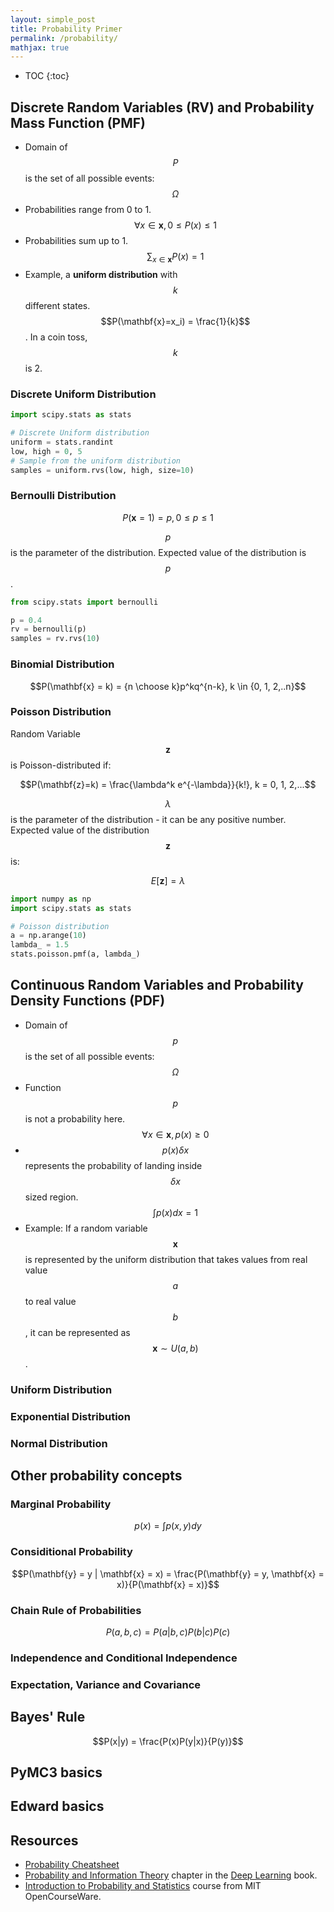 ```yaml
---
layout: simple_post
title: Probability Primer
permalink: /probability/
mathjax: true
---
```


* TOC
{:toc}

## Discrete Random Variables (RV) and Probability Mass Function (PMF)
* Domain of $$P$$ is the set of all possible events: $$\Omega$$
* Probabilities range from 0 to 1. $$\forall{x}\in\mathbf{x}, 0 \le P(x) \le 1$$
* Probabilities sum up to 1. $$\sum_{x \in \mathbf{x}}P(x) = 1$$
* Example, a **uniform distribution** with $$k$$ different states. $$P(\mathbf{x}=x_i) = \frac{1}{k}$$. In a coin toss, $$k$$ is 2.

### Discrete Uniform Distribution
```python
import scipy.stats as stats

# Discrete Uniform distribution
uniform = stats.randint
low, high = 0, 5
# Sample from the uniform distribution
samples = uniform.rvs(low, high, size=10)
```

### Bernoulli Distribution

$$P(\mathbf{x} = 1) = p, 0 \le p \le 1$$

$$p$$ is the parameter of the distribution. Expected value of the distribution is $$p$$.

```python
from scipy.stats import bernoulli

p = 0.4
rv = bernoulli(p)
samples = rv.rvs(10)
```

### Binomial Distribution

$$P(\mathbf{x} = k) = {n \choose k}p^kq^{n-k}, k \in {0, 1, 2,..n}$$

### Poisson Distribution
Random Variable $$\mathbf{z}$$ is Poisson-distributed if:

$$P(\mathbf{z}=k) = \frac{\lambda^k e^{-\lambda}}{k!}, k = 0, 1, 2,...$$

$$\lambda$$ is the parameter of the distribution - it can be any positive number.
Expected value of the distribution $$\mathbf{z}$$ is:

$$E[\mathbf{z}] = \lambda$$

```python
import numpy as np
import scipy.stats as stats

# Poisson distribution
a = np.arange(10)
lambda_ = 1.5
stats.poisson.pmf(a, lambda_)
```

## Continuous Random Variables and Probability Density Functions (PDF)
* Domain of $$p$$ is the set of all possible events: $$\Omega$$
* Function $$p$$ is not a probability here. $$\forall{x}\in\mathbf{x}, p(x) \ge 0$$
* $$p(x)\delta{x}$$ represents the probability of landing inside $$\delta{x}$$ sized region. $$\int p(x)dx = 1$$ 
* Example: If a random variable $$\mathbf{x}$$ is represented by the uniform distribution that takes values from real value $$a$$ to real value $$b$$, it can be represented as $$\mathbf{x} \sim U(a, b)$$.

### Uniform Distribution

### Exponential Distribution

### Normal Distribution

## Other probability concepts

### Marginal Probability

$$p(x) = \int p(x, y)dy$$

### Considitional Probability

$$P(\mathbf{y} = y | \mathbf{x} = x) = \frac{P(\mathbf{y} = y, \mathbf{x} = x)}{P(\mathbf{x} = x)}$$

### Chain Rule of Probabilities

$$P(a,b,c) = P(a|b,c)P(b|c)P(c)$$

### Independence and Conditional Independence

### Expectation, Variance and Covariance

## Bayes' Rule

$$P(x|y) = \frac{P(x)P(y|x)}{P(y)}$$

## PyMC3 basics

## Edward basics

## Resources
* [Probability Cheatsheet](http://www.wzchen.com/probability-cheatsheet)
* [Probability and Information Theory](http://www.deeplearningbook.org/contents/prob.html) chapter in the [Deep Learning](http://www.deeplearningbook.org/) book.
* [Introduction to Probability and Statistics](https://ocw.mit.edu/courses/mathematics/18-05-introduction-to-probability-and-statistics-spring-2014/index.htm) course from MIT OpenCourseWare.
